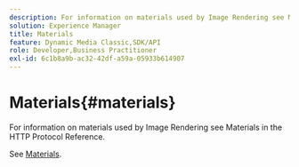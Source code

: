 ```yaml
---
description: For information on materials used by Image Rendering see Materials in the HTTP Protocol Reference.
solution: Experience Manager
title: Materials
feature: Dynamic Media Classic,SDK/API
role: Developer,Business Practitioner
exl-id: 6c1b8a9b-ac32-42df-a59a-05933b614907
---
```

# Materials{#materials}

For information on materials used by Image Rendering see Materials in the HTTP Protocol Reference.

See [Materials](../../../../../ir-api/http-protocol/image-rendering-api-ref/c-ir-http-protocol-ref/c-ir-http-protocol-syntax-and-features/c-ir-http-materials/c-ir-http-materials.md#concept-45af2ab5694b4cfdadf1211ce3f5ed0f).
